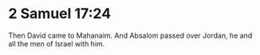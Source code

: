 # 2 Samuel 17:24

Then David came to Mahanaim. And Absalom passed over Jordan, he and all the men of Israel with him.